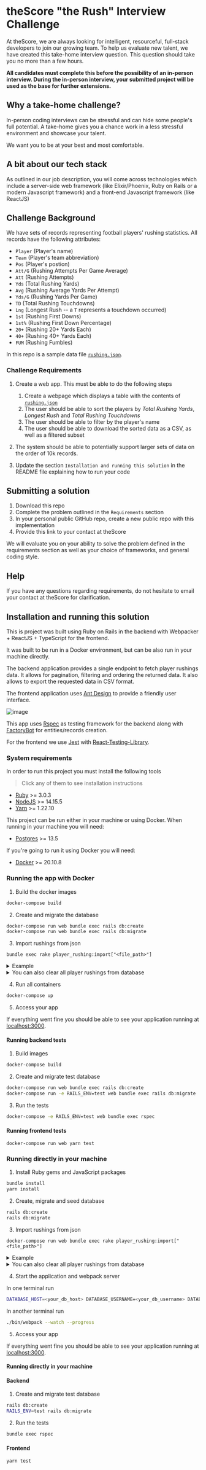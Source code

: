 # theScore "the Rush" Interview Challenge
At theScore, we are always looking for intelligent, resourceful, full-stack developers to join our growing team. To help us evaluate new talent, we have created this take-home interview question. This question should take you no more than a few hours.

**All candidates must complete this before the possibility of an in-person interview. During the in-person interview, your submitted project will be used as the base for further extensions.**

## Why a take-home challenge?
In-person coding interviews can be stressful and can hide some people's full potential. A take-home gives you a chance work in a less stressful environment and showcase your talent.

We want you to be at your best and most comfortable.

## A bit about our tech stack
As outlined in our job description, you will come across technologies which include a server-side web framework (like Elixir/Phoenix, Ruby on Rails or a modern Javascript framework) and a front-end Javascript framework (like ReactJS)

## Challenge Background
We have sets of records representing football players' rushing statistics. All records have the following attributes:
* `Player` (Player's name)
* `Team` (Player's team abbreviation)
* `Pos` (Player's postion)
* `Att/G` (Rushing Attempts Per Game Average)
* `Att` (Rushing Attempts)
* `Yds` (Total Rushing Yards)
* `Avg` (Rushing Average Yards Per Attempt)
* `Yds/G` (Rushing Yards Per Game)
* `TD` (Total Rushing Touchdowns)
* `Lng` (Longest Rush -- a `T` represents a touchdown occurred)
* `1st` (Rushing First Downs)
* `1st%` (Rushing First Down Percentage)
* `20+` (Rushing 20+ Yards Each)
* `40+` (Rushing 40+ Yards Each)
* `FUM` (Rushing Fumbles)

In this repo is a sample data file [`rushing.json`](/rushing.json).

### Challenge Requirements
1. Create a web app. This must be able to do the following steps
    1. Create a webpage which displays a table with the contents of [`rushing.json`](/rushing.json)
    2. The user should be able to sort the players by _Total Rushing Yards_, _Longest Rush_ and _Total Rushing Touchdowns_
    3. The user should be able to filter by the player's name
    4. The user should be able to download the sorted data as a CSV, as well as a filtered subset
    
2. The system should be able to potentially support larger sets of data on the order of 10k records.

3. Update the section `Installation and running this solution` in the README file explaining how to run your code

## Submitting a solution
1. Download this repo
2. Complete the problem outlined in the `Requirements` section
3. In your personal public GitHub repo, create a new public repo with this implementation
4. Provide this link to your contact at theScore

We will evaluate you on your ability to solve the problem defined in the requirements section as well as your choice of frameworks, and general coding style.

## Help
If you have any questions regarding requirements, do not hesitate to email your contact at theScore for clarification.

## Installation and running this solution

This is project was built using Ruby on Rails in the backend with Webpacker + ReactJS + TypeScript for the frontend.

It was built to be run in a Docker environment, but can be also run in your machine directly.

The backend application provides a single endpoint to fetch player rushings data. It allows for pagination, filtering and ordering the returned data. It also allows to export the requested data in CSV format.

The frontend application uses [Ant Design](https://ant.design/) to provide a friendly user interface.

![image](https://user-images.githubusercontent.com/10967861/145908578-c3cb2e6f-8ae4-4a80-b1fd-d17f752ec6c1.png)

This app uses [Rspec](https://rspec.info/) as testing framework for the backend along with [FactoryBot](https://github.com/thoughtbot/factory_bot) for entities/records creation.

For the frontend we use [Jest](https://jestjs.io/) with [React-Testing-Library](https://testing-library.com/docs/react-testing-library/intro/).

### System requirements

In order to run this project you must install the following tools

> Click any of them to see installation instructions

- [Ruby](https://www.ruby-lang.org/en/documentation/installation/) >= 3.0.3
- [NodeJS](https://nodejs.org/en/download/package-manager/) >= 14.15.5
- [Yarn](https://classic.yarnpkg.com/lang/en/docs/install/#mac-stable) >= 1.22.10

This project can be run either in your machine or using Docker. When running in your machine you will need:

- [Postgres](https://www.postgresql.org/download/) >= 13.5

If you're going to run it using Docker you will need:

- [Docker](https://docs.docker.com/get-docker/) >= 20.10.8

### Running the app with Docker

1. Build the docker images
```bash
docker-compose build
```

2. Create and migrate the database
```bash
docker-compose run web bundle exec rails db:create
docker-compose run web bundle exec rails db:migrate
```
3. Import rushings from json

```
bundle exec rake player_rushing:import["<file_path>"]
```

 <details>
  <summary>Example</summary>

```
bundle exec rake player_rushing:import["rushing.json"]
```
</details>

<details>
  <summary>You can also clear all player rushings from database</summary>
    
```
bundle exec rake player_rushing:clear
```
</details>


4. Run all containers
```bash
docker-compose up
```

5. Access your app

If everything went fine you should be able to see your application running at [localhost:3000](http://localhost:3000).

#### Running backend tests
1. Build images
```bash
docker-compose build
```

2. Create and migrate test database
```bash
docker-compose run web bundle exec rails db:create
docker-compose run -e RAILS_ENV=test web bundle exec rails db:migrate
```
3. Run the tests
```bash
docker-compose -e RAILS_ENV=test web bundle exec rspec
```

#### Running frontend tests

```
docker-compose run web yarn test
```


### Running directly in your machine

1. Install Ruby gems and JavaScript packages
```bash
bundle install
yarn install
```
2. Create, migrate and seed database
```bash
rails db:create
rails db:migrate
```

3. Import rushings from json
```
docker-compose run web bundle exec rake player_rushing:import["<file_path>"]
```
<details>
  <summary>Example</summary>
    
docker-compose run web bundle exec rake player_rushing:import["rushing.json"]
</details>

<details>
  <summary>You can also clear all player rushings from database</summary>
    
docker-compose run web bundle exec rake player_rushing:clear
</details>

4. Start the application and webpack server

In one terminal run
```bash
DATABASE_HOST=<your_db_host> DATABASE_USERNAME=<your_db_username> DATABASE_PASSWORD=<your_db_password> rails s 
```

In another terminal run
```bash
./bin/webpack --watch --progress
```

5. Access your app

If everything went fine you should be able to see your application running at [localhost:3000](http://localhost:3000).


#### Running directly in your machine

#### Backend
1. Create and migrate test database
```bash
rails db:create
RAILS_ENV=test rails db:migrate
```
2. Run the tests
```bash
bundle exec rspec
```
#### Frontend
    
```
yarn test
```
